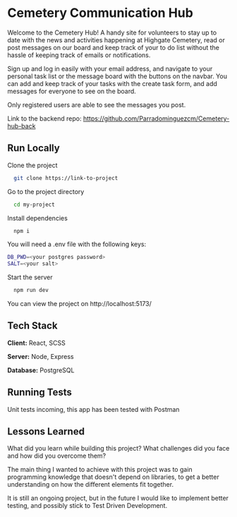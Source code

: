
# Cemetery Communication Hub    

Welcome to the Cemetery Hub! A handy site for volunteers to stay up to date with the news and activities happening at Highgate Cemetery, read or post messages on our board and keep track of your to do list without the hassle of keeping track of emails or notifications.

Sign up and log in easily with your email address, and navigate to your personal task list or the message board with the buttons on the navbar. You can add and keep track of your tasks with the create task form, and add messages for everyone to see on the board.

Only registered users are able to see the messages you post.

Link to the backend repo: https://github.com/Parradominguezcm/Cemetery-hub-back

## Run Locally

Clone the project

```bash
  git clone https://link-to-project
```

Go to the project directory

```bash
  cd my-project
```

Install dependencies

```bash
  npm i
```
You will need a .env file with the following keys:
```bash
DB_PWD=<your postgres password>
SALT=<your salt>
```


Start the server

```bash
  npm run dev
```

You can view the project on http://localhost:5173/
## Tech Stack

**Client:** React, SCSS

**Server:** Node, Express

**Database:** PostgreSQL


## Running Tests

Unit tests incoming, this app has been tested with Postman



## Lessons Learned

What did you learn while building this project? What challenges did you face and how did you overcome them?

The main thing I wanted to achieve with this project was to gain programming knowledge that doesn't depend on libraries, to get a better understanding on how the different elements fit together.

It is still an ongoing project, but in the future I would like to implement better testing, and possibly stick to Test Driven Development.
